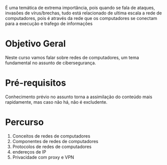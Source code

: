É uma temática de extrema importância, pois quando se fala de ataques, invasões de vírus/brechas, tudo está relacionado de ultima escala a rede de computadores, pois é através da rede que os computadores se conectam para a execução e trafego de informações

# Objetivo Geral

Neste curso vamos falar sobre redes de computadores, um tema fundamental no assunto de cibersegurança.

# Pré-requisitos

Conhecimento prévio no assunto torna a assimilação do conteúdo mais rapidamente, mas caso não há, não é excludente.

# Percurso
1. Conceitos de redes de computadores
2. Componentes de redes de computadores
3. Protocolos de redes de computadores
4. endereços de IP
5. Privacidade com proxy e VPN